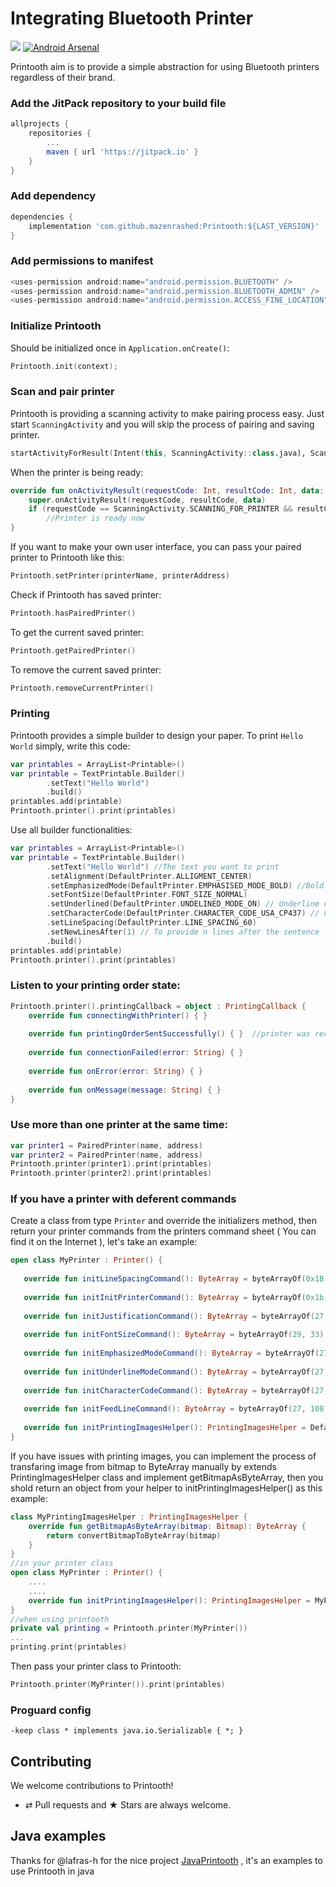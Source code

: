 # Integrating Bluetooth Printer
[![](https://jitpack.io/v/mazenrashed/Printooth.svg)](https://jitpack.io/#mazenrashed/Printooth)
[![Android Arsenal]( https://img.shields.io/badge/Android%20Arsenal-Printooth-green.svg?style=flat )]( https://android-arsenal.com/details/1/7323 )

Printooth aim is to provide a simple abstraction for using Bluetooth printers regardless of their brand.

###  Add the JitPack repository to your build file
```groovy
allprojects {
    repositories {
        ...
        maven { url 'https://jitpack.io' }
    }
}
```
### Add dependency
```groovy
dependencies {
    implementation 'com.github.mazenrashed:Printooth:${LAST_VERSION}'
}
```
### Add permissions to manifest
```groovy
<uses-permission android:name="android.permission.BLUETOOTH" />  
<uses-permission android:name="android.permission.BLUETOOTH_ADMIN" />
<uses-permission android:name="android.permission.ACCESS_FINE_LOCATION" />
```
### Initialize Printooth
Should be initialized once in `Application.onCreate()`:
```kotlin
Printooth.init(context);
```
### Scan and pair printer
Printooth is providing a scanning activity to make pairing process easy. Just start `ScanningActivity` and you will skip the process of pairing and saving printer.
```kotlin
startActivityForResult(Intent(this, ScanningActivity::class.java), ScanningActivity.SCANNING_FOR_PRINTER)
```
When the printer is being ready:
```kotlin
override fun onActivityResult(requestCode: Int, resultCode: Int, data: Intent?) {  
    super.onActivityResult(requestCode, resultCode, data)  
    if (requestCode == ScanningActivity.SCANNING_FOR_PRINTER && resultCode == Activity.RESULT_OK)  
        //Printer is ready now 
}
```
If you want to make your own user interface, you can pass your paired printer to Printooth like this:
```kotlin
Printooth.setPrinter(printerName, printerAddress)
```
Check if Printooth has saved printer:
```kotlin
Printooth.hasPairedPrinter()
```
To get the current saved printer:
```kotlin
Printooth.getPairedPrinter()
```
To remove the current saved printer:
```kotlin
Printooth.removeCurrentPrinter()
```
### Printing
Printooth provides a simple builder to design your paper.
To print `Hello World` simply, write this code:
```kotlin
var printables = ArrayList<Printable>()
var printable = TextPrintable.Builder()  
        .setText("Hello World")
        .build()
printables.add(printable)
Printooth.printer().print(printables)
```
Use all builder functionalities:
```kotlin
var printables = ArrayList<Printable>()
var printable = TextPrintable.Builder()  
        .setText("Hello World") //The text you want to print
        .setAlignment(DefaultPrinter.ALLIGMENT_CENTER)
        .setEmphasizedMode(DefaultPrinter.EMPHASISED_MODE_BOLD) //Bold or normal  
        .setFontSize(DefaultPrinter.FONT_SIZE_NORMAL)
        .setUnderlined(DefaultPrinter.UNDELINED_MODE_ON) // Underline on/off
        .setCharacterCode(DefaultPrinter.CHARACTER_CODE_USA_CP437) // Character code to support languages
        .setLineSpacing(DefaultPrinter.LINE_SPACING_60)
        .setNewLinesAfter(1) // To provide n lines after the sentence
        .build()
printables.add(printable)
Printooth.printer().print(printables)
```
### Listen to your printing order state:
```kotlin
Printooth.printer().printingCallback = object : PrintingCallback {  
    override fun connectingWithPrinter() { } 
  
    override fun printingOrderSentSuccessfully() { }  //printer was received your printing order successfully.
  
    override fun connectionFailed(error: String) { }  
  
    override fun onError(error: String) { }  
  
    override fun onMessage(message: String) { }  
}
```
### Use more than one printer at the same time:
```kotlin
var printer1 = PairedPrinter(name, address)  
var printer2 = PairedPrinter(name, address)  
Printooth.printer(printer1).print(printables)  
Printooth.printer(printer2).print(printables)
```
### If you have a printer with deferent commands

Create a class from type `Printer` and override the initializers method, then return your printer commands from the printers command sheet ( You can find it on the Internet ), let's take an example:
 ```kotlin
 open class MyPrinter : Printer() {  
  
    override fun initLineSpacingCommand(): ByteArray = byteArrayOf(0x1B, 0x33)  
  
    override fun initInitPrinterCommand(): ByteArray = byteArrayOf(0x1b, 0x40)  
  
    override fun initJustificationCommand(): ByteArray = byteArrayOf(27, 97)  
  
    override fun initFontSizeCommand(): ByteArray = byteArrayOf(29, 33)  
  
    override fun initEmphasizedModeCommand(): ByteArray = byteArrayOf(27, 69)
  
    override fun initUnderlineModeCommand(): ByteArray = byteArrayOf(27, 45) 
  
    override fun initCharacterCodeCommand(): ByteArray = byteArrayOf(27, 116)  
  
    override fun initFeedLineCommand(): ByteArray = byteArrayOf(27, 100)  
    
    override fun initPrintingImagesHelper(): PrintingImagesHelper = DefaultPrintingImagesHelper()
}
```
If you have issues with printing images, you can implement the process of transfaring image from bitmap to ByteArray manually by extends PrintingImagesHelper class and implement getBitmapAsByteArray, then you shold return an object from your helper to initPrintingImagesHelper() as this example:
```kotlin
class MyPrintingImagesHelper : PrintingImagesHelper {  
    override fun getBitmapAsByteArray(bitmap: Bitmap): ByteArray {  
        return convertBitmapToByteArray(bitmap)  
    }  
}
//in your printer class
open class MyPrinter : Printer() {  
    ....
    ....
    override fun initPrintingImagesHelper(): PrintingImagesHelper = MyPrintingImagesHelper()
}
//when using printooth
private val printing = Printooth.printer(MyPrinter())
...
printing.print(printables)
```
Then pass your printer class to Printooth:
```kotlin
Printooth.printer(MyPrinter()).print(printables)
```

### Proguard config
````
-keep class * implements java.io.Serializable { *; }
````
## Contributing

We welcome contributions to Printooth!
* ⇄ Pull requests and ★ Stars are always welcome.

## Java examples

Thanks for @lafras-h for the nice project [JavaPrintooth](https://github.com/lafras-h/JavaPrintooth) , it's an examples to use Printooth in java
